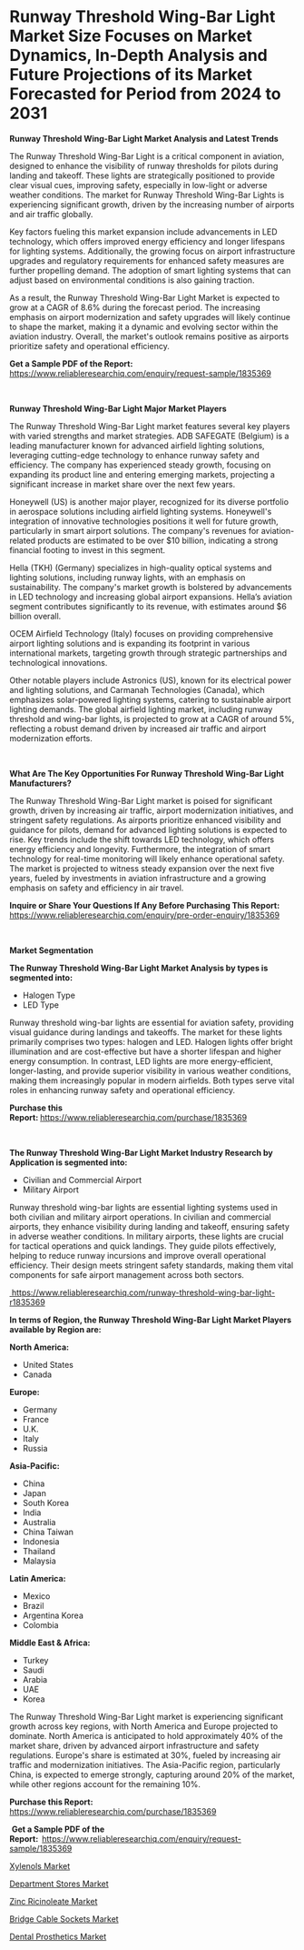 <p><h1>Runway Threshold Wing-Bar Light Market Size Focuses on Market Dynamics, In-Depth Analysis and Future Projections of its Market Forecasted for Period from 2024 to 2031</h1></p><p><strong>Runway Threshold Wing-Bar Light Market Analysis and Latest Trends</strong></p>
<p><p>The Runway Threshold Wing-Bar Light is a critical component in aviation, designed to enhance the visibility of runway thresholds for pilots during landing and takeoff. These lights are strategically positioned to provide clear visual cues, improving safety, especially in low-light or adverse weather conditions. The market for Runway Threshold Wing-Bar Lights is experiencing significant growth, driven by the increasing number of airports and air traffic globally.</p><p>Key factors fueling this market expansion include advancements in LED technology, which offers improved energy efficiency and longer lifespans for lighting systems. Additionally, the growing focus on airport infrastructure upgrades and regulatory requirements for enhanced safety measures are further propelling demand. The adoption of smart lighting systems that can adjust based on environmental conditions is also gaining traction.</p><p>As a result, the Runway Threshold Wing-Bar Light Market is expected to grow at a CAGR of 8.6% during the forecast period. The increasing emphasis on airport modernization and safety upgrades will likely continue to shape the market, making it a dynamic and evolving sector within the aviation industry. Overall, the market's outlook remains positive as airports prioritize safety and operational efficiency.</p></p>
<p><strong>Get a Sample PDF of the Report:&nbsp;</strong> <a href="https://www.reliableresearchiq.com/enquiry/request-sample/1835369?utm_campaign=101&utm_medium=2&utm_source=Github&utm_content=ia&utm_term=19112024&utm_id=runway-threshold-wing-bar-light">https://www.reliableresearchiq.com/enquiry/request-sample/1835369</a></p>
<p>&nbsp;</p>
<p><strong>Runway Threshold Wing-Bar Light Major Market Players</strong></p>
<p><p>The Runway Threshold Wing-Bar Light market features several key players with varied strengths and market strategies. ADB SAFEGATE (Belgium) is a leading manufacturer known for advanced airfield lighting solutions, leveraging cutting-edge technology to enhance runway safety and efficiency. The company has experienced steady growth, focusing on expanding its product line and entering emerging markets, projecting a significant increase in market share over the next few years.</p><p>Honeywell (US) is another major player, recognized for its diverse portfolio in aerospace solutions including airfield lighting systems. Honeywell's integration of innovative technologies positions it well for future growth, particularly in smart airport solutions. The company's revenues for aviation-related products are estimated to be over $10 billion, indicating a strong financial footing to invest in this segment.</p><p>Hella (TKH) (Germany) specializes in high-quality optical systems and lighting solutions, including runway lights, with an emphasis on sustainability. The company's market growth is bolstered by advancements in LED technology and increasing global airport expansions. Hella’s aviation segment contributes significantly to its revenue, with estimates around $6 billion overall.</p><p>OCEM Airfield Technology (Italy) focuses on providing comprehensive airport lighting solutions and is expanding its footprint in various international markets, targeting growth through strategic partnerships and technological innovations. </p><p>Other notable players include Astronics (US), known for its electrical power and lighting solutions, and Carmanah Technologies (Canada), which emphasizes solar-powered lighting systems, catering to sustainable airport lighting demands. The global airfield lighting market, including runway threshold and wing-bar lights, is projected to grow at a CAGR of around 5%, reflecting a robust demand driven by increased air traffic and airport modernization efforts.</p></p>
<p>&nbsp;</p>
<p><strong>What Are The Key Opportunities For Runway Threshold Wing-Bar Light Manufacturers?</strong></p>
<p><p>The Runway Threshold Wing-Bar Light market is poised for significant growth, driven by increasing air traffic, airport modernization initiatives, and stringent safety regulations. As airports prioritize enhanced visibility and guidance for pilots, demand for advanced lighting solutions is expected to rise. Key trends include the shift towards LED technology, which offers energy efficiency and longevity. Furthermore, the integration of smart technology for real-time monitoring will likely enhance operational safety. The market is projected to witness steady expansion over the next five years, fueled by investments in aviation infrastructure and a growing emphasis on safety and efficiency in air travel.</p></p>
<p><strong>Inquire or Share Your Questions If Any Before Purchasing This Report:</strong> <a href="https://www.reliableresearchiq.com/enquiry/pre-order-enquiry/1835369?utm_campaign=101&utm_medium=2&utm_source=Github&utm_content=ia&utm_term=19112024&utm_id=runway-threshold-wing-bar-light">https://www.reliableresearchiq.com/enquiry/pre-order-enquiry/1835369</a></p>
<p>&nbsp;</p>
<p><strong>Market Segmentation</strong></p>
<p><strong>The Runway Threshold Wing-Bar Light Market Analysis by types is segmented into:</strong></p>
<p><ul><li>Halogen Type</li><li>LED Type</li></ul></p>
<p><p>Runway threshold wing-bar lights are essential for aviation safety, providing visual guidance during landings and takeoffs. The market for these lights primarily comprises two types: halogen and LED. Halogen lights offer bright illumination and are cost-effective but have a shorter lifespan and higher energy consumption. In contrast, LED lights are more energy-efficient, longer-lasting, and provide superior visibility in various weather conditions, making them increasingly popular in modern airfields. Both types serve vital roles in enhancing runway safety and operational efficiency.</p></p>
<p><strong>Purchase this Report:&nbsp;</strong><a href="https://www.reliableresearchiq.com/purchase/1835369?utm_campaign=101&utm_medium=2&utm_source=Github&utm_content=ia&utm_term=19112024&utm_id=runway-threshold-wing-bar-light">https://www.reliableresearchiq.com/purchase/1835369</a></p>
<p>&nbsp;</p>
<p><strong>The Runway Threshold Wing-Bar Light Market Industry Research by Application is segmented into:</strong></p>
<p><ul><li>Civilian and Commercial Airport</li><li>Military Airport</li></ul></p>
<p><p>Runway threshold wing-bar lights are essential lighting systems used in both civilian and military airport operations. In civilian and commercial airports, they enhance visibility during landing and takeoff, ensuring safety in adverse weather conditions. In military airports, these lights are crucial for tactical operations and quick landings. They guide pilots effectively, helping to reduce runway incursions and improve overall operational efficiency. Their design meets stringent safety standards, making them vital components for safe airport management across both sectors.</p></p>
<p><a href="https://www.reliableresearchiq.com/runway-threshold-wing-bar-light-r1835369?utm_campaign=101&utm_medium=2&utm_source=Github&utm_content=ia&utm_term=19112024&utm_id=runway-threshold-wing-bar-light">&nbsp;https://www.reliableresearchiq.com/runway-threshold-wing-bar-light-r1835369</a></p>
<p><strong>In terms of Region, the Runway Threshold Wing-Bar Light Market Players available by Region are:</strong></p>
<p>
    <p> <strong> North America: </strong>
        <ul>
            <li>United States</li>
            <li>Canada</li>
        </ul>
        </p> 
    <p> <strong> Europe: </strong>
        <ul>
            <li>Germany</li>
            <li>France</li>
            <li>U.K.</li>
            <li>Italy</li>
            <li>Russia</li>
        </ul>
        </p> 
    <p> <strong> Asia-Pacific: </strong>
        <ul>
            <li>China</li>
            <li>Japan</li>
            <li>South Korea</li>
            <li>India</li>
            <li>Australia</li>
            <li>China Taiwan</li>
            <li>Indonesia</li>
            <li>Thailand</li>
            <li>Malaysia</li>
        </ul>
        </p> 
    <p> <strong> Latin America: </strong>
        <ul>
            <li>Mexico</li>
            <li>Brazil</li>
            <li>Argentina Korea</li>
            <li>Colombia</li>
        </ul>
        </p> 
    <p> <strong> Middle East & Africa: </strong>
        <ul>
            <li>Turkey</li>
            <li>Saudi</li>
            <li>Arabia</li>
            <li>UAE</li>
            <li>Korea</li>
        </ul>
    </p>
    </p>
<p><p>The Runway Threshold Wing-Bar Light market is experiencing significant growth across key regions, with North America and Europe projected to dominate. North America is anticipated to hold approximately 40% of the market share, driven by advanced airport infrastructure and safety regulations. Europe's share is estimated at 30%, fueled by increasing air traffic and modernization initiatives. The Asia-Pacific region, particularly China, is expected to emerge strongly, capturing around 20% of the market, while other regions account for the remaining 10%.</p></p>
<p><strong>Purchase this Report: </strong><a href="https://www.reliableresearchiq.com/purchase/1835369?utm_campaign=101&utm_medium=2&utm_source=Github&utm_content=ia&utm_term=19112024&utm_id=runway-threshold-wing-bar-light">https://www.reliableresearchiq.com/purchase/1835369</a></p>
<p>&nbsp;<strong>Get a Sample PDF of the Report:&nbsp;&nbsp;</strong><a href="https://www.reliableresearchiq.com/enquiry/request-sample/1835369?utm_campaign=101&utm_medium=2&utm_source=Github&utm_content=ia&utm_term=19112024&utm_id=runway-threshold-wing-bar-light">https://www.reliableresearchiq.com/enquiry/request-sample/1835369</a></p>
<p><strong></strong></p>
<p><p><a href="https://www.linkedin.com/pulse/evolution-xylenols-market-key-shifts-from-2024-2031-ek-phrasis-jtppc?utm_campaign=101&utm_medium=2&utm_source=Github&utm_content=ia&utm_term=19112024&utm_id=runway-threshold-wing-bar-light">Xylenols Market</a></p><p><a href="https://issuu.com/reportprime-2/docs/department-stores-market-size-2030._219e37616737fd?utm_campaign=101&utm_medium=2&utm_source=Github&utm_content=ia&utm_term=19112024&utm_id=runway-threshold-wing-bar-light">Department Stores Market</a></p><p><a href="https://www.linkedin.com/pulse/decoding-zinc-ricinoleate-industry-dynamics-strategic-imperatives-l4snc?utm_campaign=101&utm_medium=2&utm_source=Github&utm_content=ia&utm_term=19112024&utm_id=runway-threshold-wing-bar-light">Zinc Ricinoleate Market</a></p><p><a href="https://www.linkedin.com/pulse/global-bridge-cable-sockets-market-size-trends-analysis-yefbf?utm_campaign=101&utm_medium=2&utm_source=Github&utm_content=ia&utm_term=19112024&utm_id=runway-threshold-wing-bar-light">Bridge Cable Sockets Market</a></p><p><a href="https://issuu.com/reportprime-2/docs/dental-prosthetics-market-size-2030_3e7fb6a5d0b2d6?utm_campaign=101&utm_medium=2&utm_source=Github&utm_content=ia&utm_term=19112024&utm_id=runway-threshold-wing-bar-light">Dental Prosthetics Market</a></p></p>